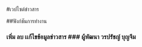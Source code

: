 #เวปไซต์ข่าวสาร

##ฟังก์ชันการทำงาน
### เพิ่ม ลบ เเก้ไขข้อมูลข่าวสาร ### ผู้พัฒนา วรปรัชญ์ บุญจีม



